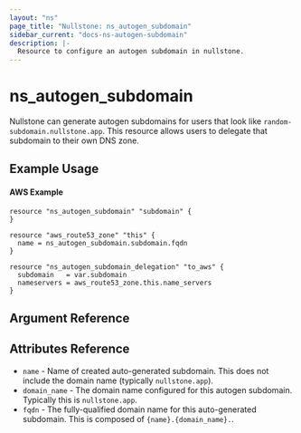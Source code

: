 ```yaml
---
layout: "ns"
page_title: "Nullstone: ns_autogen_subdomain"
sidebar_current: "docs-ns-autogen-subdomain"
description: |-
  Resource to configure an autogen subdomain in nullstone.
---
```


# ns_autogen_subdomain

Nullstone can generate autogen subdomains for users that look like `random-subdomain.nullstone.app`.
This resource allows users to delegate that subdomain to their own DNS zone.

## Example Usage

#### AWS Example

```hcl
resource "ns_autogen_subdomain" "subdomain" {
}

resource "aws_route53_zone" "this" {
  name = ns_autogen_subdomain.subdomain.fqdn
}

resource "ns_autogen_subdomain_delegation" "to_aws" {
  subdomain   = var.subdomain
  nameservers = aws_route53_zone.this.name_servers
}
```

## Argument Reference

## Attributes Reference

- `name` - Name of created auto-generated subdomain. This does not include the domain name (typically `nullstone.app`).
- `domain_name` - The domain name configured for this autogen subdomain. Typically this is `nullstone.app`.
- `fqdn` - The fully-qualified domain name for this auto-generated subdomain. This is composed of `{name}.{domain_name}.`.

